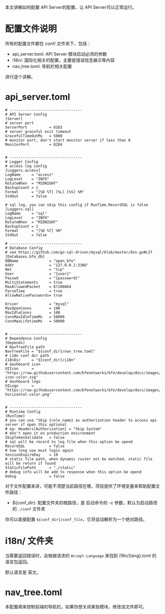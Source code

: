 本文讲解如何配置 API Server的配置，让 API Server可以正常运行。

# 配置文件说明
所有的配置文件都在 conf/ 文件夹下，包括：
- api_server.toml: API Server 模块启动必须的参数
- i18n/: 国际化相关的配置，主要是错误信息展示等内容
- nav_tree.toml: 导航栏相关配置

进行逐个讲解。

# api_server.toml 

```
# ---------------------------------
# API Server Config
[Server]
# server port
ServerPort          = 8183
# server graceful exit timeout
GracefulTimeOutMs   = 5000
# monitor port, don't start monitor server if less than 0
MonitorPort         = 8284


# ---------------------------------
# Logger Config
# access log config
[Loggers.access]
LogName     = "access"
LogLevel    = "INFO"
RotateWhen  = "MIDNIGHT"
BackupCount = 1
Format      = "[%D %T] [%L] [%S] %M"
StdOut      = false

# sql log, you can skip this config if RunTime.RecordSQL is false
[Loggers.sql]
LogName     = "sql"
LogLevel    = "INFO"
RotateWhen  = "MIDNIGHT"
BackupCount = 1
Format      = "[%D %T] %M"
StdOut      = false

# ---------------------------------
# Database Config
# see https://github.com/go-sql-driver/mysql/blob/master/dsn.go#L37
[Databases.bfe_db]
DBName              = "open_bfe"
Addr                = "127.0.0.1:3306"
Net                 = "tcp"
User                = "{user}"
Passwd              = "{password}"
MultiStatements     = true
MaxAllowedPacket    = 67108864
ParseTime           = true
AllowNativePasswords= true

Driver              = "mysql"
MaxOpenConns        = 100
MaxIdleConns        = 100
ConnMaxIdleTimeMs   = 50000
ConnMaxLifetimeMs   = 50000


# ---------------------------------
# Dependence Config
[Depends]
# NavTreeFile path
NavTreeFile = "${conf_dir}/nav_tree.toml"
# i18n conf dir path
I18nDir     = "${conf_dir}/i18n"
# dashboard icon
UIIcon      = "https://raw.githubusercontent.com/bfenetworks/bfe/develop/docs/images/logo/icon/color/bfe-icon-color.svg"
# dashboard logo
UILogo      = "https://raw.githubusercontent.com/bfenetworks/bfe/develop/docs/images/logo/horizontal/color/bfe-horizontal-color.png"


# ---------------------------------
# Runtime Config
[RunTime]
# you can use "Skip {role_name} as authorization header to access api server if open this optional
# eg: Headers[Authorization] = "Skip System"
# don't open it on production environment
SkipTokenValidate   = false
# sql will be record to log file when this option be opend
RecordSQL           = false
# how long use must login again
SessionExpireDay    = 10
# static file path, when dynamic router not be matched, static file will be return if found
StaticFilePath      = "./static"
# debug info will be add to response when this option be opend
Debug               = false

```

对于文件配置来讲，可能不清楚当前路径在哪，项目提供了环境变量来帮助配置文件路径：
- ${conf_dir}: 配置文件夹的根路径，是 启动命令的 -c 参数，默认为启动路径的 `./conf` 文件夹

你可以直接配置 `${conf_dir}/conf_file`，它将自动解析为一个绝对路径。

# i18n/ 文件夹
当需要返回错误时，会根据请求的 `Accept-Language` 来找到 i18n/{lang}.toml 的语言包返回。

默认语言是 英文。

# nav_tree.toml 
本配置用来控制前端的导航栏。如果你想关闭某些模块，修改该文件即可。